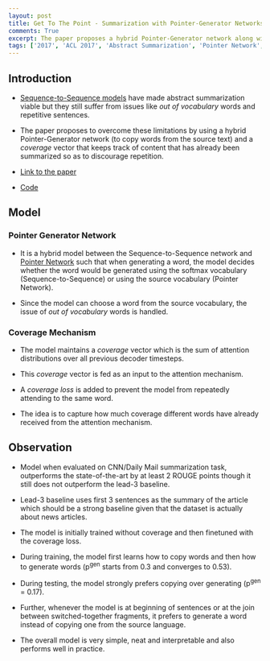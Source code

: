 ```yaml
---
layout: post
title: Get To The Point - Summarization with Pointer-Generator Networks
comments: True
excerpt: The paper proposes a hybrid Pointer-Generator network along with the use of a coverage vector for the task of article summarization.
tags: ['2017', 'ACL 2017', 'Abstract Summarization', 'Pointer Network', ACL, AI, NLP, SOTA, Summarization]
---
```


## Introduction

* [Sequence-to-Sequence models](https://gist.github.com/shagunsodhani/a2915921d7d0ac5cfd0e379025acfb9f) have made abstract summarization viable but they still suffer from issues like *out of vocabulary* words and repetitive sentences.

* The paper proposes to overcome these limitations by using a hybrid Pointer-Generator network (to copy words from the source text) and a *coverage* vector that keeps track of content that has already been summarized so as to discourage repetition.

* [Link to the paper](https://arxiv.org/abs/1704.04368)

* [Code](https://github.com/abisee/pointer-generator)

## Model

### Pointer Generator Network

* It is a hybrid model between the Sequence-to-Sequence network and [Pointer Network](https://shagunsodhani.in/papers-I-read/Pointer-Networks) such that when generating a word, the model decides whether the word would be generated using the softmax vocabulary (Sequence-to-Sequence) or using the source vocabulary (Pointer Network).

* Since the model can choose a word from the source vocabulary, the issue of *out of vocabulary* words is handled.

### Coverage Mechanism

* The model maintains a *coverage* vector which is the sum of attention distributions over all previous decoder timesteps.

* This *coverage* vector is fed as an input to the attention mechanism.

* A *coverage loss* is added to prevent the model from repeatedly attending to the same word.

* The idea is to capture how much coverage different words have already received from the attention mechanism.

## Observation

* Model when evaluated on CNN/Daily Mail summarization task, outperforms the state-of-the-art by at least 2 ROUGE points though it still does not outperform the lead-3 baseline.

* Lead-3 baseline uses first 3 sentences as the summary of the article which should be a strong baseline given that the dataset is actually about news articles.

* The model is initially trained without coverage and then finetuned with the coverage loss.

* During training, the model first learns how to copy words and then how to generate words (p<sup>gen</sup> starts from 0.3 and converges to 0.53).

* During testing, the model strongly prefers copying over generating (p<sup>gen</sup> = 0.17).

* Further, whenever the model is at beginning of sentences or at the join between switched-together fragments, it prefers to generate a word instead of copying one from the source language.

* The overall model is very simple, neat and interpretable and also performs well in practice.